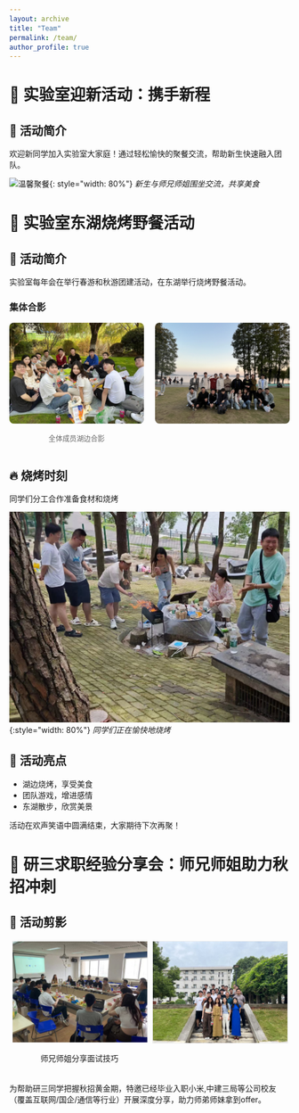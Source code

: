 ```yaml
---
layout: archive
title: "Team"
permalink: /team/
author_profile: true
---
```


# 🎉 实验室迎新活动：携手新程

## 🌟 活动简介
欢迎新同学加入实验室大家庭！通过轻松愉快的聚餐交流，帮助新生快速融入团队。

![温馨聚餐](../images/迎新聚餐.jpg){: style="width: 80%"}
*新生与师兄师姐围坐交流，共享美食*


# 🍖 实验室东湖烧烤野餐活动

## 📅 活动简介
实验室每年会在举行春游和秋游团建活动，在东湖举行烧烤野餐活动。

### 集体合影
<div style="display: flex; justify-content: space-between; margin: 15px 0;">
  <div style="width: 48%;">
    <img src="../images/野餐1.JPG" alt="第一组合影" style="width: 100%; border-radius: 8px;">
    <p style="text-align: center; font-size: 0.9em; color: #666;">全体成员湖边合影</p>
  </div>
  <div style="width: 48%;">
    <img src="../images/野餐2.JPG" alt="第二组合影" style="width: 100%; border-radius: 8px;">
    <p style="text-align: center; font-size: 0.9em; color: #666;"></p>
  </div>
</div>

## 🔥 烧烤时刻
同学们分工合作准备食材和烧烤

![烧烤现场](../images/烧烤.jpg){:style="width: 80%"}
*同学们正在愉快地烧烤*

## 🌟 活动亮点
- 湖边烧烤，享受美食
- 团队游戏，增进感情
- 东湖散步，欣赏美景

活动在欢声笑语中圆满结束，大家期待下次再聚！


# 🚀 研三求职经验分享会：师兄师姐助力秋招冲刺

## 🌟 活动剪影
<div style="display: flex; margin: 20px 0;">
  <div style="flex: 1; padding: 0 5px;">
    <img src="../images/themeeting.jpg" alt="嘉宾分享" style="width: 100%; border: 1px solid #eee;"/>
    <p style="text-align: center;">师兄师姐分享面试技巧</p>
  </div>
  <div style="flex: 1; padding: 0 5px;">
    <img src="../images/合影.jpg" alt="合影留恋" style="width: 100%; border: 1px solid #eee;"/>
    <p style="text-align: center;"></p>
  </div>
</div>


为帮助研三同学把握秋招黄金期，特邀已经毕业入职小米,中建三局等公司校友（覆盖互联网/国企/通信等行业）开展深度分享，助力师弟师妹拿到offer。






